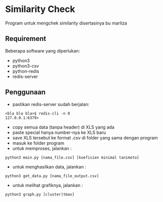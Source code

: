 # Similarity Check
Program untuk mengchek similarity disertasinya bu marliza

## Requirement
Beberapa software yang diperlukan:
* python3
* python3-csv
* python-redis
* redis-server

## Penggunaan
* pastikan redis-server sudah berjalan:
```
<bla bla bla>$ redis-cli -n 0
127.0.0.1:6379>
```
* copy semua data (tanpa header) di XLS yang ada
* paste special hanya number-nya ke XLS baru
* save XLS tersebut ke format .csv di folder yang sama dengan program
* masuk ke folder program
* untuk memproses, jalankan :
```
python3 main.py [nama_file.csv] [koefisien minimal tanimoto]
```
* untuk menghasilkan data, jalankan :
```
python3 get_data.py [nama_file_output.csv]
```
* untuk melihat grafiknya, jalankan :
```
python3 graph.py [cluster|tmax]
```

